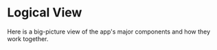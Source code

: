 # Logical View

Here is a big-picture view of the app's major components and how they work together.
